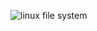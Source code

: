 ![linux file system](https://github.com/user-attachments/assets/b62cff62-1866-45c0-acfd-033a069751bd)
